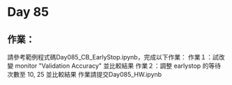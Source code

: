 # Day 85

## 作業：
請參考範例程式碼Day085_CB_EarlyStop.ipynb，完成以下作業：
作業１：試改變 monitor "Validation Accuracy" 並比較結果
作業２：調整 earlystop 的等待次數至 10, 25 並比較結果
作業請提交Day085_HW.ipynb
